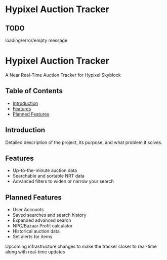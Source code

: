 # Hypixel Auction Tracker

## TODO

loading/error/empty message

# Hypixel Auction Tracker

A Near Real-Time Auction Tracker for Hypixel Skyblock

## Table of Contents

- [Introduction](#introduction)
- [Features](#features)
- [Planned Features](#features)

## Introduction

Detailed description of the project, its purpose, and what problem it solves.

## Features

- Up-to-the-minute auction data
- Searchable and sortable NRT data
- Advanced filters to widen or narrow your search

## Planned Features

- User Accounts
- Saved searches and search history
- Expanded advanced search
- NPC/Bazaar Profit calculator
- Historical auction data
- Set alerts for items

Upcoming infrastructure changes to make the tracker closer to real-time along with real-time updates